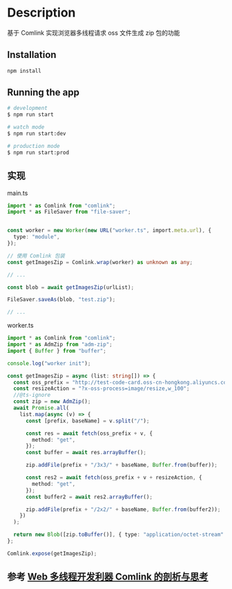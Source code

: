 # Description

基于 Comlink 实现浏览器多线程请求 oss 文件生成 zip 包的功能

## Installation

```bash
npm install
```

## Running the app

```bash
# development
$ npm run start

# watch mode
$ npm run start:dev

# production mode
$ npm run start:prod
```

## 实现

main.ts

```typescript
import * as Comlink from "comlink";
import * as FileSaver from "file-saver";


const worker = new Worker(new URL("worker.ts", import.meta.url), {
  type: "module",
});

// 使用 Comlink 包装
const getImagesZip = Comlink.wrap(worker) as unknown as any;

// ...

const blob = await getImagesZip(urlList);

FileSaver.saveAs(blob, "test.zip");

// ...
```

worker.ts

```typescript
import * as Comlink from "comlink";
import * as AdmZip from "adm-zip";
import { Buffer } from "buffer";

console.log("worker init");

const getImagesZip = async (list: string[]) => {
  const oss_prefix = "http://test-code-card.oss-cn-hongkong.aliyuncs.com/";
  const resizeAction = "?x-oss-process=image/resize,w_100";
  //@ts-ignore
  const zip = new AdmZip();
  await Promise.all(
    list.map(async (v) => {
      const [prefix, baseName] = v.split("/");

      const res = await fetch(oss_prefix + v, {
        method: "get",
      });
      const buffer = await res.arrayBuffer(); 

      zip.addFile(prefix + "/3x3/" + baseName, Buffer.from(buffer));

      const res2 = await fetch(oss_prefix + v + resizeAction, {
        method: "get",
      });
      const buffer2 = await res2.arrayBuffer();

      zip.addFile(prefix + "/2x2/" + baseName, Buffer.from(buffer2));
    })
  );

  return new Blob([zip.toBuffer()], { type: "application/octet-stream" });
};

Comlink.expose(getImagesZip);
```

## 参考 [Web 多线程开发利器 Comlink 的剖析与思考](https://www.cnblogs.com/cangqinglang/p/15791367.html)
